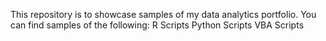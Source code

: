 This repository is to showcase samples of my data analytics portfolio. You can find samples of the following: 
R Scripts
Python Scripts
VBA Scripts 

